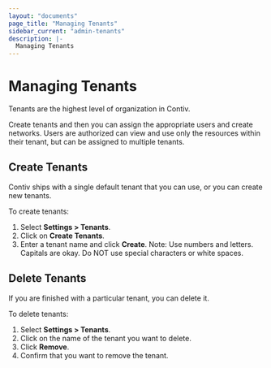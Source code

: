 ```yaml
---
layout: "documents"
page_title: "Managing Tenants"
sidebar_current: "admin-tenants"
description: |-
  Managing Tenants
---
```



# Managing Tenants
Tenants are the highest level of organization in Contiv. 

Create tenants and then you can assign the appropriate users and create networks. Users are authorized can view and use only the resources within their tenant, but can be assigned to multiple tenants.

## Create Tenants

Contiv ships with a single default tenant that you can use, or you can create new tenants.

To create tenants:

1. Select **Settings > Tenants**.
2. Click on **Create Tenants**.
3. Enter a tenant name and click **Create**.
   Note: Use numbers and letters. Capitals are okay. Do NOT use special characters or white spaces.

## Delete Tenants

If you are finished with a particular tenant, you can delete it.

To delete tenants:

1. Select **Settings > Tenants**.
2. Click on the name of the tenant you want to delete.
3. Click **Remove**.
4. Confirm that you want to remove the tenant. 

